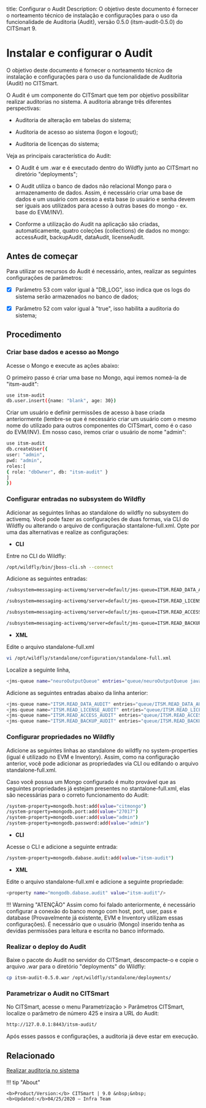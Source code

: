 title: Configurar o Audit
Description: O objetivo deste documento é fornecer o norteamento técnico de instalação e configurações para o uso da funcionalidade de Auditoria (Audit), versão 0.5.0 (itsm-audit-0.5.0) do CITSmart 9.

# Instalar e configurar o Audit

O objetivo deste documento é fornecer o norteamento técnico de instalação e configurações para o uso da funcionalidade de Auditoria (Audit) no CITSmart.

O Audit é um componente do CITSmart que tem por objetivo possibilitar realizar auditorias no sistema. A auditoria abrange três diferentes perspectivas:

- Auditoria de alteração em tabelas do sistema;

- Auditoria de acesso ao sistema (logon e logout);

- Auditoria de licenças do sistema;

Veja as principais característica do Audit:

- O Audit é um .war e é executado dentro do Wildfly junto ao CITSmart no diretório "deployments";

- O Audit utiliza o banco de dados não relacional Mongo para o armazenamento de dados. Assim, é necessário criar uma base de dados e um usuário com acesso a esta base (o usuário e senha devem ser iguais aos utilizados para acesso à outras bases do mongo - ex. base do EVM/INV).

- Conforme a utilização do Audit na aplicação são criadas, automaticamente, quatro coleções (collections) de dados no mongo: accessAudit, backupAudit, dataAudit, licenseAudit.

## Antes de começar

Para utilizar os recursos do Audit é necessário, antes, realizar as seguintes configurações de parâmetros:

- [X] Parâmetro 53 com valor igual à "DB_LOG", isso indica que os logs do sistema serão armazenados no banco de dados;

- [X] Parâmetro 52 com valor igual à "true", isso habilita a auditoria do sistema;


## Procedimento

### Criar base dados e acesso ao Mongo

Acesse o Mongo e execute as ações abaixo:

O primeiro passo é criar uma base no Mongo, aqui iremos nomeá-la de "itsm-audit":

```sh
use itsm-audit
db.user.insert({name: "blank", age: 30})
```

Criar um usuário e definir permissões de acesso à base criada anteriormente (lembre-se que é necessário criar um usuário com o mesmo nome do utilizado para outros componentes do CITSmart, como é o caso do EVM/INV). Em nosso caso, iremos criar o usuário de nome "admin":

```sh
use itsm-audit
db.createUser({
user: "admin",
pwd: "admin",
roles:[
{ role: "dbOwner", db: "itsm-audit" }
]
})
```

### Configurar entradas no subsystem do Wildfly

Adicionar as seguintes linhas ao standalone do wildfly no subsystem do activemq. Você pode fazer as configurações de duas formas, via CLI do Wildfly ou alterando o arquivo de configuração stantalone-full.xml. Opte por uma das alternativas e realize as configurações:


- **CLI**

Entre no CLI do Wildfly:

```sh
/opt/wildfly/bin/jboss-cli.sh --connect
```

Adicione as seguintes entradas:

```sh
/subsystem=messaging-activemq/server=default/jms-queue=ITSM.READ_DATA_AUDIT:add(entries=["queue/ITSM.READ_DATA_AUDIT","java:jboss/exported/jms/queue/queue/ITSM.READ_DATA_AUDIT"])

/subsystem=messaging-activemq/server=default/jms-queue=ITSM.READ_LICENSE_AUDIT:add(entries=["queue/ITSM.READ_LICENSE_AUDIT","java:jboss/exported/jms/queue/queue/ITSM.READ_LICENSE_AUDIT"])

/subsystem=messaging-activemq/server=default/jms-queue=ITSM.READ_ACCESS_AUDIT:add(entries=["queue/ITSM.READ_ACCESS_AUDIT","java:jboss/exported/jms/queue/queue/ITSM.READ_ACCESS_AUDIT"])

/subsystem=messaging-activemq/server=default/jms-queue=ITSM.READ_BACKUP_AUDIT:add(entries=["queue/ITSM.READ_BACKUP_AUDIT","java:jboss/exported/jms/queue/queue/ITSM.READ_BACKUP_AUDIT"])

```

- **XML**

Edite o arquivo standalone-full.xml

```sh
vi /opt/wildfly/standalone/configuration/standalone-full.xml
```
Localize a seguinte linha,

```sh
<jms-queue name="neuroOutputQueue" entries="queue/neuroOutputQueue java:jboss/exported/jms/queue/queue/neuroOutputQueue"/>
```

Adicione as seguintes entradas abaixo da linha anterior:

```java
<jms-queue name="ITSM.READ_DATA_AUDIT" entries="queue/ITSM.READ_DATA_AUDIT java:jboss/exported/jms/queue/queue/ITSM.READ_DATA_AUDIT"/>
<jms-queue name="ITSM.READ_LICENSE_AUDIT" entries="queue/ITSM.READ_LICENSE_AUDIT java:jboss/exported/jms/queue/queue/ITSM.READ_LICENSE_AUDIT"/>
<jms-queue name="ITSM.READ_ACCESS_AUDIT" entries="queue/ITSM.READ_ACCESS_AUDIT java:jboss/exported/jms/queue/queue/ITSM.READ_ACCESS_AUDIT"/>
<jms-queue name="ITSM.READ_BACKUP_AUDIT" entries="queue/ITSM.READ_BACKUP_AUDIT java:jboss/exported/jms/queue/queue/ITSM.READ_BACKUP_AUDIT"/>
```

### Configurar propriedades no Wildfly


Adicione as seguintes linhas ao standalone do wildfly no system-properties (igual é utilizado no EVM e Inventory). Assim, como na configuração anterior, você pode adicionar as propriedades via CLI ou editando o arquivo standalone-full.xml.

Caso você possua um Mongo configurado é muito provável que as seguintes propriedades já estejam presentes no stantalone-full.xml, elas são necessárias para o correto funcionamento do Audit:

```sh
/system-property=mongodb.host:add(value="citmongo")
/system-property=mongodb.port:add(value="27017")
/system-property=mongodb.user:add(value="admin")
/system-property=mongodb.password:add(value="admin")
```

- **CLI**

Acesse o CLI e adicione a seguinte entrada:

```sh
/system-property=mongodb.dabase.audit:add(value="itsm-audit")
```

- **XML**

Edite o arquivo standalone-full.xml e adicione a seguinte propriedade:

```sh
<property name="mongodb.dabase.audit" value="itsm-audit"/>
```

!!! Warning "ATENÇÃO"
    Assim como foi falado anteriormente, é necessário configurar a conexão do banco mongo com host, port, user, pass e database (Provavelmente já existente, EVM e Inventory utilizam essas configurações). É necessário que o usuário (Mongo) inserido tenha as devidas permissões para leitura e escrita no banco informado.

### Realizar o deploy do Audit

Baixe o pacote do Audit no servidor do CITSmart, descompacte-o e copie o arquivo .war para o diretório "deployments" do Wildfly:

```sh
cp itsm-audit-0.5.0.war /opt/wildfly/standalone/deployments/
```

### Parametrizar o Audit no CITSmart

No CITSmart, acesse o menu Parametrização > Parâmetros CITSmart, localize o parâmetro de número 425 e insira a URL do Audit:

```html
http://127.0.0.1:8443/itsm-audit/
```

Após esses passos e configurações, a auditoria já deve estar em execução.

## Relacionado

[Realizar auditoria no sistema](/pt-br/citsmart-platform-9/platform-administration/logs-and-auditing/system-audit.html)

!!! tip "About"

    <b>Product/Version:</b> CITSmart | 9.0 &nbsp;&nbsp;
    <b>Updated:</b>04/25/2020 – Infra Team
